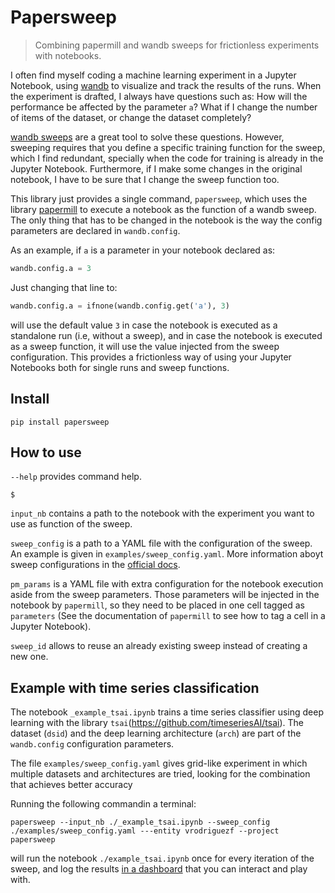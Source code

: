 # Papersweep
> Combining papermill and wandb sweeps for frictionless experiments with notebooks.


I often find myself coding a machine learning experiment in a Jupyter Notebook, using [wandb](https://www.wandb.com/) to visualize and track the results of the runs. When the experiment is drafted, I always have questions such as: How will the performance be affected by the parameter `a`? What if I change the number of items of the dataset, or change the dataset completely?

[wandb sweeps](https://docs.wandb.com/sweeps) are a great tool to solve these questions. However, sweeping requires that you define a specific training function for the sweep, which I find redundant, specially when the code for training is already in the Jupyter Notebook. Furthermore, if I make some changes in the original notebook, I have to be sure that I change the sweep function too.

This library just provides a single command, `papersweep`, which uses the library [papermill](https://github.com/nteract/papermill) to execute a notebook as the function of a wandb sweep. The only thing that has to be changed in the notebook is the way the config parameters are declared in `wandb.config`.

As an example, if `a` is a parameter in your notebook declared as:

```python
wandb.config.a = 3
```

Just changing that line to:

```python
wandb.config.a = ifnone(wandb.config.get('a'), 3)
```

will use the default value `3` in case the notebook is executed as a standalone run (i.e, without a sweep), and in case the notebook is executed as a sweep function, it will use the value injected from the sweep configuration. This provides a frictionless way of using your Jupyter Notebooks both for single runs and sweep functions.

## Install

`pip install papersweep`

## How to use

`--help` provides command help.

```
$ 
```

`input_nb` contains a path to the notebook with the experiment you want to use as function of the sweep.

`sweep_config` is a path to a YAML file with the configuration of the sweep. An example is given in `examples/sweep_config.yaml`. More information aboyt sweep configurations in the [official docs](https://docs.wandb.com/sweeps/configuration).

`pm_params` is a YAML file with extra configuration for the notebook execution aside from the sweep parameters. Those parameters will be injected in the notebook by `papermill`, so they need to be placed in one cell tagged as `parameters` (See the documentation of `papermill` to see how to tag a cell in a Jupyter Notebook).

`sweep_id` allows to reuse an already existing sweep instead of creating a new one.

## Example with time series classification

The notebook `_example_tsai.ipynb` trains a time series classifier using deep learning with the library `tsai`(https://github.com/timeseriesAI/tsai). The dataset (`dsid`) and the deep learning architecture (`arch`) are part of the `wandb.config` configuration parameters. 

The file `examples/sweep_config.yaml` gives grid-like experiment in which multiple datasets and architectures are tried, looking for the combination that achieves better accuracy

Running the following commandin a terminal:

`papersweep --input_nb ./_example_tsai.ipynb --sweep_config ./examples/sweep_config.yaml ---entity vrodriguezf --project papersweep`

will run the notebook `./example_tsai.ipynb` once for every iteration of the sweep, and log the results [in a dashboard](https://wandb.ai/vrodriguezf/papersweep/sweeps/qh09r37b?workspace=user-vrodriguezf) that you can interact and play with.
